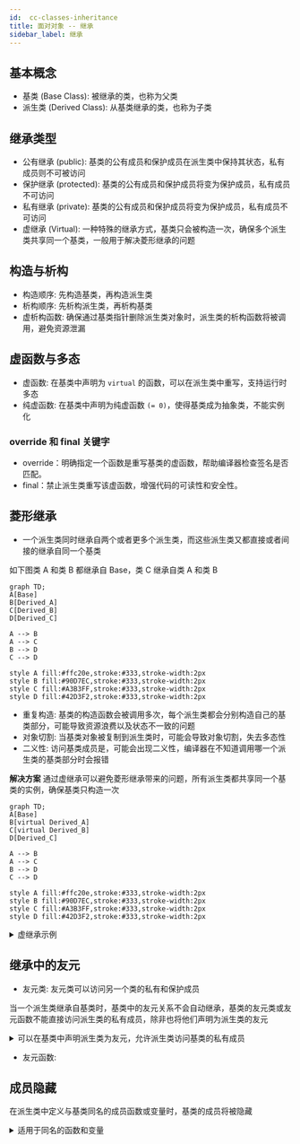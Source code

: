```yaml
---
id:  cc-classes-inheritance
title: 面对对象 -- 继承
sidebar_label: 继承
---
```


## 基本概念
- 基类 (Base Class): 被继承的类，也称为父类
- 派生类 (Derived Class): 从基类继承的类，也称为子类

## 继承类型
- 公有继承 (public): 基类的公有成员和保护成员在派生类中保持其状态，私有成员则不可被访问
- 保护继承 (protected): 基类的公有成员和保护成员将变为保护成员，私有成员不可访问
- 私有继承 (private): 基类的公有成员和保护成员将变为保护成员，私有成员不可访问
- 虚继承 (Virtual): 一种特殊的继承方式，基类只会被构造一次，确保多个派生类共享同一个基类，一般用于解决菱形继承的问题

## 构造与析构
- 构造顺序: 先构造基类，再构造派生类
- 析构顺序: 先析构派生类，再析构基类
- 虚析构函数: 确保通过基类指针删除派生类对象时，派生类的析构函数将被调用，避免资源泄漏

## 虚函数与多态
- 虚函数: 在基类中声明为 `virtual` 的函数，可以在派生类中重写，支持运行时多态
- 纯虚函数: 在基类中声明为纯虚函数 `(= 0)`，使得基类成为抽象类，不能实例化

### override 和 final 关键字
- override：明确指定一个函数是重写基类的虚函数，帮助编译器检查签名是否匹配。
- final：禁止派生类重写该虚函数，增强代码的可读性和安全性。

## 菱形继承
- 一个派生类同时继承自两个或者更多个派生类，而这些派生类又都直接或者间接的继承自同一个基类

如下图类 A 和类 B 都继承自 Base，类 C 继承自类 A 和类 B 

```mermaid
graph TD;
A[Base]
B[Derived_A]
C[Derived_B]
D[Derived_C]

A --> B
A --> C
B --> D
C --> D

style A fill:#ffc20e,stroke:#333,stroke-width:2px
style B fill:#90D7EC,stroke:#333,stroke-width:2px
style C fill:#A3B3FF,stroke:#333,stroke-width:2px
style D fill:#42D3F2,stroke:#333,stroke-width:2px
```

- 重复构造: 基类的构造函数会被调用多次，每个派生类都会分别构造自己的基类部分，可能导致资源浪费以及状态不一致的问题
- 对象切割: 当基类对象被复制到派生类时，可能会导致对象切割，失去多态性
- 二义性: 访问基类成员是，可能会出现二义性，编译器在不知道调用哪一个派生类的基类部分时会报错

**解决方案**
通过虚继承可以避免菱形继承带来的问题，所有派生类都共享同一个基类的实例，确保基类只构造一次

```mermaid
graph TD;
A[Base]
B[virtual Derived_A]
C[virtual Derived_B]
D[Derived_C]

A --> B
A --> C
B --> D
C --> D

style A fill:#ffc20e,stroke:#333,stroke-width:2px
style B fill:#90D7EC,stroke:#333,stroke-width:2px
style C fill:#A3B3FF,stroke:#333,stroke-width:2px
style D fill:#42D3F2,stroke:#333,stroke-width:2px
```

<details>
<summary> 虚继承示例 </summary>

``` cpp
class Base {
public:
    Base() {
        std::cout << "Base constructed" << std::endl;
    }
};

class Derived_1 : virtual public Base {
public:
    Derived_1() {
        std::cout << "Derived_1 constructed" << std::endl;
    }
};

class Derived_2 : virtual public Base {
public:
    Derived_2() {
        std::cout << "Derived_2 constructed" << std::endl;
    }
};

class Derived : public Derived_1, public Derived_2 {
public:
    Derived() {
        std::cout << "Derived constructed" << std::endl;
    }
};
```

</details>

## 继承中的友元
- 友元类: 友元类可以访问另一个类的私有和保护成员

当一个派生类继承自基类时，基类中的友元关系不会自动继承，基类的友元类或友元函数不能直接访问派生类的私有成员，除非也将他们声明为派生类的友元

<details>
<summary> 可以在基类中声明派生类为友元，允许派生类访问基类的私有成员 </summary>

``` cpp
#include <iostream>

class Base {
    friend class Derived; // Derived 是 Base 的友元类
private:
    int var = 42;
};

class Derived : public Base {
public:
    void accessBase() {
        std::cout << "Accessing Base's privateVar: " << var << std::endl; // 可以访问
    }
};
```

</details>

- 友元函数: 

## 成员隐藏
在派生类中定义与基类同名的成员函数或变量时，基类的成员将被隐藏

<details>
<summary> 适用于同名的函数和变量 </summary>

``` cpp
class Base {
public:
    void display() {
        std::cout << "Base display" << std::endl;
    }
};

class Derived : public Base {
public:
    void display() { // 隐藏基类的 display()
        std::cout << "Derived display" << std::endl;
    }

    void base_display() {
        Base::display(); // 显示基类的 display()
    }
};
```

</details>

